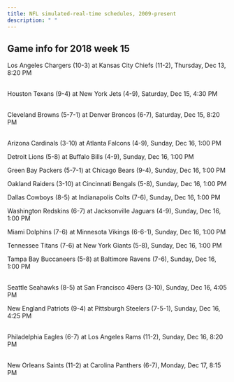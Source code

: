 ```yaml
---
title: NFL simulated-real-time schedules, 2009-present
description: " "
---
```


## Game info for 2018 week 15
Los Angeles Chargers (10-3) at Kansas City Chiefs (11-2), Thursday, Dec 13, 8:20 PM

<br/>Houston Texans (9-4) at New York Jets (4-9), Saturday, Dec 15, 4:30 PM

<br/>Cleveland Browns (5-7-1) at Denver Broncos (6-7), Saturday, Dec 15, 8:20 PM

<br/>Arizona Cardinals (3-10) at Atlanta Falcons (4-9), Sunday, Dec 16, 1:00 PM

Detroit Lions (5-8) at Buffalo Bills (4-9), Sunday, Dec 16, 1:00 PM

Green Bay Packers (5-7-1) at Chicago Bears (9-4), Sunday, Dec 16, 1:00 PM

Oakland Raiders (3-10) at Cincinnati Bengals (5-8), Sunday, Dec 16, 1:00 PM

Dallas Cowboys (8-5) at Indianapolis Colts (7-6), Sunday, Dec 16, 1:00 PM

Washington Redskins (6-7) at Jacksonville Jaguars (4-9), Sunday, Dec 16, 1:00 PM

Miami Dolphins (7-6) at Minnesota Vikings (6-6-1), Sunday, Dec 16, 1:00 PM

Tennessee Titans (7-6) at New York Giants (5-8), Sunday, Dec 16, 1:00 PM

Tampa Bay Buccaneers (5-8) at Baltimore Ravens (7-6), Sunday, Dec 16, 1:00 PM

<br/>Seattle Seahawks (8-5) at San Francisco 49ers (3-10), Sunday, Dec 16, 4:05 PM

New England Patriots (9-4) at Pittsburgh Steelers (7-5-1), Sunday, Dec 16, 4:25 PM

<br/>Philadelphia Eagles (6-7) at Los Angeles Rams (11-2), Sunday, Dec 16, 8:20 PM

<br/>New Orleans Saints (11-2) at Carolina Panthers (6-7), Monday, Dec 17, 8:15 PM

